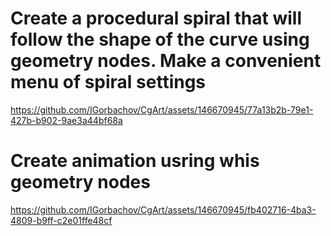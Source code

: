 # Create a procedural spiral that will follow the shape of the curve using geometry nodes. Make a convenient menu of spiral settings 


https://github.com/IGorbachov/CgArt/assets/146670945/77a13b2b-79e1-427b-b902-9ae3a44bf68a

# Create animation usring whis geometry nodes 


https://github.com/IGorbachov/CgArt/assets/146670945/fb402716-4ba3-4809-b9ff-c2e01ffe48cf

